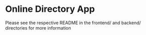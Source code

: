 # Online Directory App
Please see the respective README in the frontend/ and backend/ directories for more information